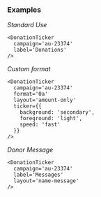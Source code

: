 ### Examples

*Standard Use*

```
<DonationTicker
  campaign='au-23374'
  label='Donations'
/>
```

*Custom format*

```
<DonationTicker
  campaign='au-23374'
  format='0a'
  layout='amount-only'
  ticker={{
    background: 'secondary',
    foreground: 'light',
    speed: 'fast'
  }}
/>
```

*Donor Message*

```
<DonationTicker
  campaign='au-23374'
  label='Messages'
  layout='name-message'
/>
```

